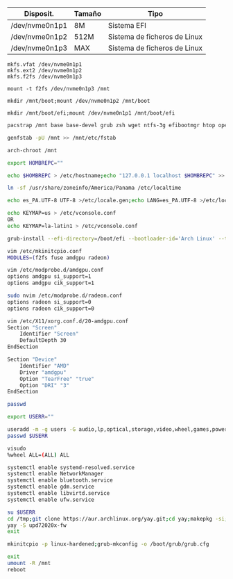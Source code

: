 |Disposit.|Tamaño|Tipo|
|---|---|---|
|/dev/nvme0n1p1|8M|Sistema EFI|
|/dev/nvme0n1p2|512M|Sistema de ficheros de Linux|
|/dev/nvme0n1p3|MAX|Sistema de ficheros de Linux|

```
mkfs.vfat /dev/nvme0n1p1
mkfs.ext2 /dev/nvme0n1p2
mkfs.f2fs /dev/nvme0n1p3
```

```
mount -t f2fs /dev/nvme0n1p3 /mnt
```

```
mkdir /mnt/boot;mount /dev/nvme0n1p2 /mnt/boot
```

```
mkdir /mnt/boot/efi;mount /dev/nvme0n1p1 /mnt/boot/efi
```


```bash
pacstrap /mnt base base-devel grub zsh wget ntfs-3g efibootmgr htop openssh linux-hardened linux-hardened-headers linux-firmware vim amd-ucode networkmanager f2fs-tools git fuse pulseaudio pipewire-alsa pipewire-jack pipewire hunspell-es_pa sudo xf86-video-amdgpu vulkan-radeon libva-mesa-driver mesa-vdpau neovim firefox firefox-i18n-es-mx xf86-input-evdev kitty gnome-control-center gdm gnome-shell gnome-power-manager gnome-menus gnome-screenshot xdg-user-dirs-gtk eog evince gvfs-google gedit gnome-tweaks gnome-color-manager virt-manager qemu vde2 ebtables dnsmasq bridge-utils openbsd-netcat dmidecode podman podman-compose ufw gufw fzf nautilus gnome-keyring flatpak ttf-dejavu ttf-fonts-awesome eog evince yarn stylus bluez gnome-bluetooth go rust nodejs python-virtualenv xorg-xwayland
```

```bash
genfstab -pU /mnt >> /mnt/etc/fstab
```

```bash
arch-chroot /mnt
```

```bash
export HOMBREPC=""
```

```bash
echo $HOMBREPC > /etc/hostname;echo "127.0.0.1 localhost $HOMBREPC" >> /etc/hosts;echo "::1 localhost $HOMBREPC" >> /etc/hosts
```

```bash
ln -sf /usr/share/zoneinfo/America/Panama /etc/localtime
```

```bash
echo es_PA.UTF-8 UTF-8 >/etc/locale.gen;echo LANG=es_PA.UTF-8 >/etc/locale.conf;echo LANG=es_PA.UTF-8 >>/etc/environment;echo LC_TIME=C >>/etc/environment;locale-gen
```

```bash
echo KEYMAP=us > /etc/vconsole.conf
OR
echo KEYMAP=la-latin1 > /etc/vconsole.conf
```
```bash
grub-install --efi-directory=/boot/efi --bootloader-id='Arch Linux' --target=x86_64-efi
```

```bash
vim /etc/mkinitcpio.conf
MODULES=(f2fs fuse amdgpu radeon)
```

```bash
vim /etc/modprobe.d/amdgpu.conf
options amdgpu si_support=1
options amdgpu cik_support=1
```

```bash
sudo nvim /etc/modprobe.d/radeon.conf
options radeon si_support=0
options radeon cik_support=0
```

```bash
vim /etc/X11/xorg.conf.d/20-amdgpu.conf
Section "Screen"
	Identifier "Screen"
	DefaultDepth 30
EndSection

Section "Device"
    Identifier "AMD"
    Driver "amdgpu"
	Option "TearFree" "true"
	Option "DRI" "3"
EndSection
```

```bash
passwd
```

```bash
export USERR=""
```

```bash
useradd -m -g users -G audio,lp,optical,storage,video,wheel,games,power,scanner,kvm,polkitd,libvirt -s /bin/zsh $USERR
passwd $USERR
```
```bash
visudo
%wheel ALL=(ALL) ALL
```

```bash
systemctl enable systemd-resolved.service
systemctl enable NetworkManager
systemctl enable bluetooth.service
systemctl enable gdm.service
systemctl enable libvirtd.service
systemctl enable ufw.service
```

```bash
su $USERR
cd /tmp;git clone https://aur.archlinux.org/yay.git;cd yay;makepkg -si;sudo pacman -Rsdnc $(pacman -Qqdt)
yay -S upd72020x-fw
exit
```

```bash
mkinitcpio -p linux-hardened;grub-mkconfig -o /boot/grub/grub.cfg
```

```bash
exit
umount -R /mnt
reboot
```
